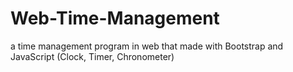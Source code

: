 # Web-Time-Management
a time management program in web that made with Bootstrap and JavaScript (Clock, Timer, Chronometer)
